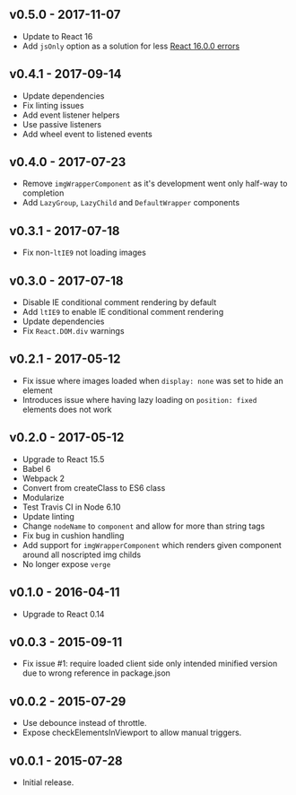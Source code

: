 ## v0.5.0 - 2017-11-07
- Update to React 16
- Add `jsOnly` option as a solution for less [React 16.0.0 errors](https://github.com/facebook/react/issues/10993)


## v0.4.1 - 2017-09-14
- Update dependencies
- Fix linting issues
- Add event listener helpers
- Use passive listeners
- Add wheel event to listened events


## v0.4.0 - 2017-07-23
- Remove `imgWrapperComponent` as it's development went only half-way to completion
- Add `LazyGroup`, `LazyChild` and `DefaultWrapper` components


## v0.3.1 - 2017-07-18

- Fix non-`ltIE9` not loading images


## v0.3.0 - 2017-07-18

- Disable IE conditional comment rendering by default
- Add `ltIE9` to enable IE conditional comment rendering
- Update dependencies
- Fix `React.DOM.div` warnings


## v0.2.1 - 2017-05-12

- Fix issue where images loaded when `display: none` was set to hide an element
- Introduces issue where having lazy loading on `position: fixed` elements does not work


## v0.2.0 - 2017-05-12

- Upgrade to React 15.5
- Babel 6
- Webpack 2
- Convert from createClass to ES6 class
- Modularize
- Test Travis CI in Node 6.10
- Update linting
- Change `nodeName` to `component` and allow for more than string tags
- Fix bug in cushion handling
- Add support for `imgWrapperComponent` which renders given component around all noscripted img childs
- No longer expose `verge`


## v0.1.0 - 2016-04-11

- Upgrade to React 0.14


## v0.0.3 - 2015-09-11

- Fix issue #1: require loaded client side only intended minified version due to wrong reference in package.json


## v0.0.2 - 2015-07-29

- Use debounce instead of throttle.
- Expose checkElementsInViewport to allow manual triggers.


## v0.0.1 - 2015-07-28

- Initial release.
